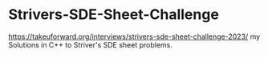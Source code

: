 # Strivers-SDE-Sheet-Challenge
https://takeuforward.org/interviews/strivers-sde-sheet-challenge-2023/ my Solutions in C++ to Striver's SDE sheet problems.
